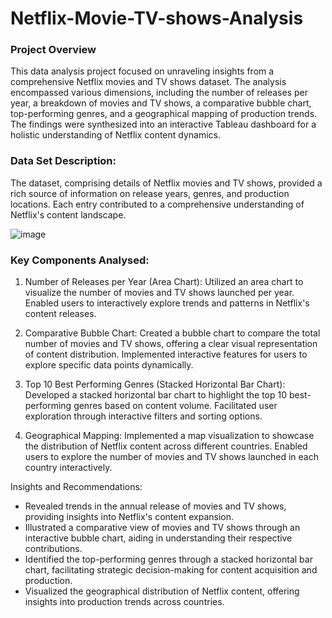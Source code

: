# Netflix-Movie-TV-shows-Analysis
### Project Overview
This data analysis project focused on unraveling insights from a comprehensive Netflix movies and TV shows dataset. The analysis encompassed various dimensions, including the number of releases per year, a breakdown of movies and TV shows, a comparative bubble chart, top-performing genres, and a geographical mapping of production trends. The findings were synthesized into an interactive Tableau dashboard for a holistic understanding of Netflix content dynamics.

### Data Set Description:
The dataset, comprising details of Netflix movies and TV shows, provided a rich source of information on release years, genres, and production locations. Each entry contributed to a comprehensive understanding of Netflix's content landscape.

![image](https://github.com/AryanTele/Netflix-Movie-TV-shows-Analysis/assets/58328909/9396901b-ad11-4066-af55-947ef3efb93f)

### Key Components Analysed:

1. Number of Releases per Year (Area Chart):
    Utilized an area chart to visualize the number of movies and TV shows launched per year.
    Enabled users to interactively explore trends and patterns in Netflix's content releases.
   
2. Comparative Bubble Chart:
    Created a bubble chart to compare the total number of movies and TV shows, offering a clear visual representation of content distribution.
    Implemented interactive features for users to explore specific data points dynamically.
    
3. Top 10 Best Performing Genres (Stacked Horizontal Bar Chart):
    Developed a stacked horizontal bar chart to highlight the top 10 best-performing genres based on content volume.
    Facilitated user exploration through interactive filters and sorting options.
   
5. Geographical Mapping:
    Implemented a map visualization to showcase the distribution of Netflix content across different countries.
    Enabled users to explore the number of movies and TV shows launched in each country interactively.

Insights and Recommendations:

- Revealed trends in the annual release of movies and TV shows, providing insights into Netflix's content expansion.
- Illustrated a comparative view of movies and TV shows through an interactive bubble chart, aiding in understanding their respective contributions.
- Identified the top-performing genres through a stacked horizontal bar chart, facilitating strategic decision-making for content acquisition and production.
- Visualized the geographical distribution of Netflix content, offering insights into production trends across countries.
